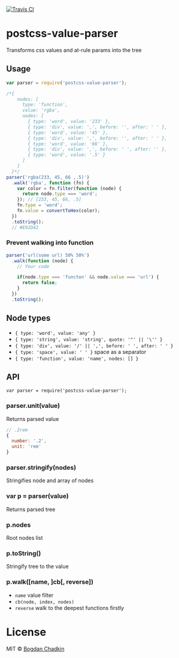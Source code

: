 [![Travis CI](https://travis-ci.org/TrySound/postcss-value-parser.svg)](https://travis-ci.org/TrySound/postcss-value-parser)

# postcss-value-parser

Transforms css values and at-rule params into the tree

## Usage

```js
var parser = require('postcss-value-parser');

/*{
    nodes: [
      type: 'function',
      value: 'rgba',
      nodes: [
        { type: 'word', value: '233' },
        { type: 'div', value: ',', before: '', after: ' ' },
        { type: 'word', value: '45' },
        { type: 'div', value: ',', before: '', after: ' ' },
        { type: 'word', value: '66' },
        { type: 'div', value: ',', before: ' ', after: '' },
        { type: 'word', value: '.5' }
      ]
    ]
  }*/
parser('rgba(233, 45, 66 ,.5)')
  .walk('rgba', function (fn) {
    var color = fn.filter(function (node) {
      return node.type === 'word';
    }); // [233, 45, 66, .5]
    fn.type = 'word';
    fn.value = convertToHex(color);
  })
  .toString();
  // #E92D42
```

### Prevent walking into function

```js
parser('url(some url) 50% 50%')
  .walk(function (node) {
    // Your code

    if(node.type === 'functon' && node.value === 'url') {
      return false;
    }
  })
  .toString();
```

## Node types

- `{ type: 'word', value: 'any' }`
- `{ type: 'string', value: 'string', quote: '"' || '\'' }`
- `{ type: 'div', value: '/' || ',', before: ' ', after: ' ' }`
- `{ type: 'space', value: ' ' }` space as a separator
- `{ type: 'function', value: 'name', nodes: [] }`

## API

```
var parser = require('postcss-value-parser');
```

### parser.unit(value)

Returns parsed value

```js
// .2rem
{
  number: '.2',
  unit: 'rem'
}
```
### parser.stringify(nodes)

Stringifies node and array of nodes

### var p = parser(value)

Returns parsed tree

### p.nodes

Root nodes list

### p.toString()

Stringify tree to the value

### p.walk([name, ]cb[, reverse])

- `name` value filter
- `cb(node, index, nodes)`
- `reverse` walk to the deepest functions firstly

# License

MIT © [Bogdan Chadkin](mailto:trysound@yandex.ru)
